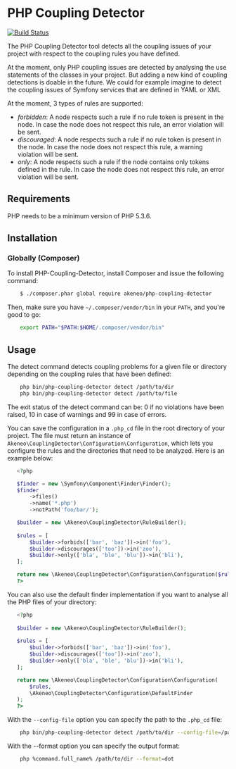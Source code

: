 # PHP Coupling Detector

[![Build Status](https://travis-ci.org/akeneo/php-coupling-detector.png)](https://travis-ci.org/akeneo/php-coupling-detector)

The PHP Coupling Detector tool detects all the coupling issues of your project with respect to the coupling 
rules you have defined. 

At the moment, only PHP coupling issues are detected by analysing the use statements of the classes in your project. 
But adding a new kind of coupling detections is doable in the future. We could for example imagine to detect the 
 coupling issues of Symfony services that are defined in YAML or XML

At the moment, 3 types of rules are supported:

* _forbidden_: A node respects such a rule if no rule token is present in the node. In case the node does not respect this rule, an error violation will be sent.
* _discouraged_: A node respects such a rule if no rule token is present in the node. In case the node does not respect this rule, a warning violation will be sent.
* _only_: A node respects such a rule if the node contains only tokens defined in the rule. In case the node does not respect this rule, an error violation will be sent.

## Requirements

PHP needs to be a minimum version of PHP 5.3.6.

## Installation

### Globally (Composer)

To install PHP-Coupling-Detector, install Composer and issue the following command:

```bash
    $ ./composer.phar global require akeneo/php-coupling-detector
```

Then, make sure you have ``~/.composer/vendor/bin`` in your ``PATH``, and
you're good to go:

```bash
    export PATH="$PATH:$HOME/.composer/vendor/bin"
```

## Usage

The detect command detects coupling problems for a given file or directory depending on the
 coupling rules that have been defined:

```bash
    php bin/php-coupling-detector detect /path/to/dir
    php bin/php-coupling-detector detect /path/to/file
```

 The exit status of the detect command can be: 0 if no violations have been raised, 10 in case of
 warnings and 99 in case of errors.
 
 You can save the configuration in a ``.php_cd`` file in the root directory of
 your project. The file must return an instance of ``Akeneo\CouplingDetector\Configuration\Configuration``,
 which lets you configure the rules and the directories that need to be analyzed.
 Here is an example below:
 
 ```php
    <?php

    $finder = new \Symfony\Component\Finder\Finder();
    $finder
        ->files()
        ->name('*.php')
        ->notPath('foo/bar/');
 
    $builder = new \Akeneo\CouplingDetector\RuleBuilder();
    
    $rules = [
        $builder->forbids(['bar', 'baz'])->in('foo'),
        $builder->discourages(['too'])->in('zoo'),
        $builder->only(['bla', 'ble', 'blu'])->in('bli'),
    ];

    return new \Akeneo\CouplingDetector\Configuration\Configuration($rules, $finder);
    ?>
```
 
 You can also use the default finder implementation if you want to analyse all the PHP files
 of your directory:
 
 ```php
    <?php
    
    $builder = new \Akeneo\CouplingDetector\RuleBuilder();
    
    $rules = [
        $builder->forbids(['bar', 'baz'])->in('foo'),
        $builder->discourages(['too'])->in('zoo'),
        $builder->only(['bla', 'ble', 'blu'])->in('bli'),
    ];
 
    return new \Akeneo\CouplingDetector\Configuration\Configuration(
        $rules,
        \Akeneo\CouplingDetector\Configuration\DefaultFinder
    );
    ?>

 ```
 
 With the ``--config-file`` option you can specify the path to the ``.php_cd`` file:
 
```bash
    php bin/php-coupling-detector detect /path/to/dir --config-file=/path/to/my/configuration.php_cd
```

With the --format option you can specify the output format:

```bash
    php %command.full_name% /path/to/dir --format=dot
```
